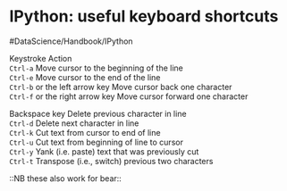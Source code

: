 # IPython: useful keyboard shortcuts
#DataScience/Handbook/IPython


Keystroke	Action  
`Ctrl-a`   	Move cursor to the beginning of the line  
`Ctrl-e`   	Move cursor to the end of the line  
`Ctrl-b`    or the left arrow key	Move cursor back one character  
`Ctrl-f`    or the right arrow key	Move cursor forward one character 

Backspace key	Delete previous character in line  
`Ctrl-d`	Delete next character in line  
`Ctrl-k`	Cut text from cursor to end of line  
`Ctrl-u`	Cut text from beginning of line to cursor  
`Ctrl-y`	Yank (i.e. paste) text that was previously cut  
`Ctrl-t`	Transpose (i.e., switch) previous two characters  

::NB these also work for bear::

